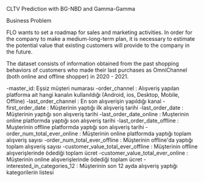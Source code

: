 CLTV Prediction with BG-NBD and Gamma-Gamma

Business Problem

FLO wants to set a roadmap for sales and marketing activities. In order for the company to make a medium-long-term plan, it is necessary to estimate the potential value that existing customers will provide to the company in the future.

The dataset consists of information obtained from the past shopping behaviors of customers who made their last purchases as OmniChannel (both online and offline shopper) in 2020 - 2021.

-master_id: Eşsiz müşteri numarası
-order_channel : Alışveriş yapılan platforma ait hangi kanalın kullanıldığı (Android, ios, Desktop, Mobile, Offline)
-last_order_channel : En son alışverişin yapıldığı kanal
-first_order_date : Müşterinin yaptığı ilk alışveriş tarihi
-last_order_date : Müşterinin yaptığı son alışveriş tarihi
-last_order_date_online : Muşterinin online platformda yaptığı son alışveriş tarihi
-last_order_date_offline : Muşterinin offline platformda yaptığı son alışveriş tarihi
-order_num_total_ever_online : Müşterinin online platformda yaptığı toplam alışveriş sayısı
-order_num_total_ever_offline : Müşterinin offline'da yaptığı toplam alışveriş sayısı
-customer_value_total_ever_offline : Müşterinin offline alışverişlerinde ödediği toplam ücret
-customer_value_total_ever_online : Müşterinin online alışverişlerinde ödediği toplam ücret
-interested_in_categories_12 : Müşterinin son 12 ayda alışveriş yaptığı kategorilerin listesi
